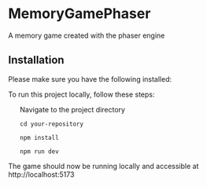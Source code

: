 # MemoryGamePhaser
A memory game created with the phaser engine


<h2>Installation</h2>

<p>Please make sure you have the following installed:</p>
<p>To run this project locally, follow these steps:</p>

<ol>
    Navigate to the project directory
    <pre><code>cd your-repository</code></pre>
    <pre><code>npm install</code></pre>
    <pre><code>npm run dev</code></pre>
</ol>

<p>The game should now be running locally and accessible at http://localhost:5173</p>

